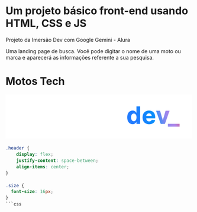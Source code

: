 <h1>Um projeto básico front-end usando HTML, CSS e JS</h1>
<p class="size">Projeto da Imersão Dev com Google Gemini - Alura<p>
<p>Uma landing page de busca. Você pode digitar o nome de uma moto ou marca e aparecerá as informações referente a sua pesquisa.</p>

<div class="header">
    <h1>Motos Tech</h1>
    <img src="assets/logo_imersao_dev_gemini.webp" alt="Logo Imersão DEV">
</div>

```css
.header {
    display: flex;
    justify-content: space-between;
    align-items: center;
}

.size {
  font-size: 16px;
}
```css
